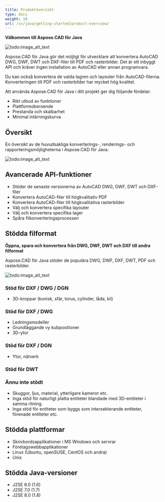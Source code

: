 ```yaml
---
title: Produktöversikt
type: docs
weight: 10
url: /sv/java/getting-started/product-overview/
---
```


**Välkommen till Aspose.CAD för Java**

![todo:image_alt_text](https://i.imgur.com/qHeCKck.png)

Aspose.CAD för Java gör det möjligt för utvecklare att konvertera AutoCAD DWG, DWF, DWT och DXF-filer till PDF och rasterbilder. Det är ett inbyggt API och kräver ingen installation av AutoCAD eller annan programvara.

Du kan också konvertera de valda lagren och layouter från AutoCAD-filerna. Konverteringen till PDF och rasterbilder har mycket hög kvalitet.

Att använda Aspose.CAD för Java i ditt projekt ger dig följande fördelar:

- Rikt utbud av funktioner
- Plattformoberoende
- Prestanda och skalbarhet
- Minimal inlärningskurva

## **Översikt**
En översikt av de huvudsakliga konverterings-, renderings- och rapporteringsmöjligheterna i Aspose.CAD för Java.

![todo:image_alt_text](https://i.imgur.com/vLNnhkj.png)
## **Avancerade API-funktioner**
- Stöder de senaste versionerna av AutoCAD DWG, DWF, DWT och DXF-filer
- Konvertera AutoCAD-filer till högkvalitativ PDF
- Konvertera AutoCAD-filer till högkvalitativa rasterbilder
- Välj och konvertera specifika layouter
- Välj och konvertera specifika lager
- Spåra filkonverteringsprocessen
## **Stödda filformat**
**Öppna, spara och konvertera från DWG, DWF, DWT och DXF till andra filformat**

Aspose.CAD för Java stöder de populära DWG, DWF, DXF, DWT, PDF och rasterbilder.

![todo:image_alt_text](/cad/_assets/java/product-overview_1.png)
### **Stöd för DXF / DWG / DGN**
- 3D-kroppar (konisk, sfär, torus, cylinder, låda, kil)
### **Stöd för DXF / DWG**
- Ledningsmodeller
- Grundläggande vy kubpositioner
- 3D-ytor
### **Stöd för DXF / DGN**
- Ytor, nätverk
### **Stöd för DWT**

### **Ännu inte stödt**
- Skuggor, ljus, material, ytterligare kameror etc.
- Inga stöd för naturligt platta entiteter blandade med 3D-entiteter i samma ritning.
- Inga stöd för entiteter som byggs som intersekterande entiteter, förenade entiteter etc.
## **Stödda plattformar**
- Skrivbordsapplikationer i MS Windows och servrar
- Företagswebbapplikationer
- Linux (Ubuntu, openSUSE, CentOS och andra)
- Unix
## **Stödda Java-versioner**
- J2SE 6.0 (1.6)
- J2SE 7.0 (1.7)
- J2SE 8.0 (1.8)
